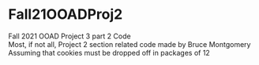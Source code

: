 # Fall21OOADProj2

Fall 2021 OOAD Project 3 part 2 Code <br />
Most, if not all, Project 2 section related code made by Bruce Montgomery 
Assuming that cookies must be dropped off in packages of 12
